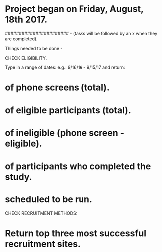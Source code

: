 # Project began on Friday, August, 18th 2017.

####################### - (tasks will be followed by an x when they are completed).


Things needed to be done -

CHECK ELIGIBILITY.

Type in a range of dates: e.g.: 9/16/16 - 9/15/17 and return:

# of phone screens (total).

# of eligible participants (total).

# of ineligible (phone screen - eligible).

# of participants who completed the study.

# scheduled to be run.

CHECK RECRUITMENT METHODS:

# Return top three most successful recruitment sites.

